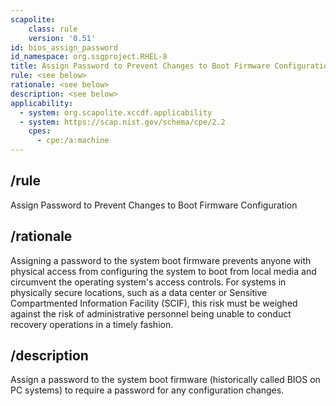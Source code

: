 ```yaml
---
scapolite:
    class: rule
    version: '0.51'
id: bios_assign_password
id_namespace: org.ssgproject.RHEL-8
title: Assign Password to Prevent Changes to Boot Firmware Configuration
rule: <see below>
rationale: <see below>
description: <see below>
applicability:
  - system: org.scapolite.xccdf.applicability
  - system: https://scap.nist.gov/schema/cpe/2.2
    cpes:
      - cpe:/a:machine
---
```



## /rule

Assign Password to Prevent Changes to Boot Firmware Configuration

## /rationale

Assigning
a password to the system boot firmware prevents anyone with physical
access from configuring the system to boot from local media and
circumvent the operating system\'s access controls. For systems in
physically secure locations, such as a data center or Sensitive
Compartmented Information Facility (SCIF), this risk must be weighed
against the risk of administrative personnel being unable to conduct
recovery operations in a timely fashion.

## /description

Assign
a password to the system boot firmware (historically called BIOS on PC
systems) to require a password for any configuration changes.
